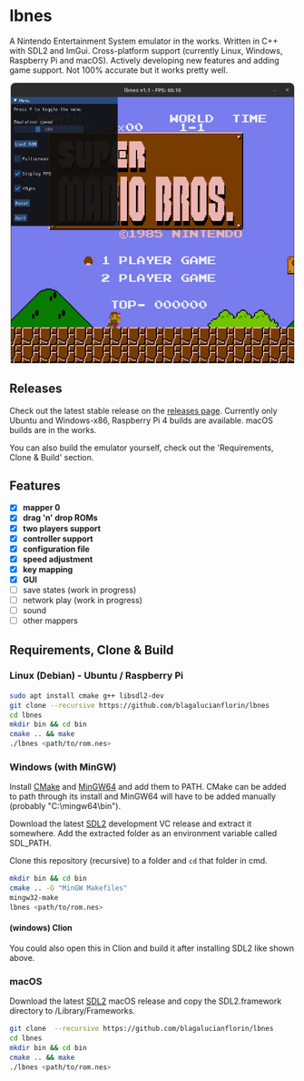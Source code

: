 # lbnes

A Nintendo Entertainment System emulator in the works. Written in C++ with SDL2 and ImGui.
Cross-platform support (currently Linux, Windows, Raspberry Pi and macOS). Actively developing new features and adding game support.
Not 100% accurate but it works pretty well.

<p align="center">
<img src="./images/screenshot.png" alt="Screenshot Super Mario Bros." width="500"/>
</p>

## Releases
Check out the latest stable release on the [releases page](https://github.com/blagalucianflorin/lbnes/releases).
Currently only Ubuntu and Windows-x86, Raspberry Pi 4 builds are available. macOS builds are in the works.

You can also build the emulator yourself, check out the 'Requirements, Clone & Build' section.

## Features
- [x] **mapper 0**
- [x] **drag 'n' drop ROMs**
- [x] **two players support**
- [x] **controller support**
- [x] **configuration file**
- [x] **speed adjustment**
- [x] **key mapping**
- [x] **GUI**
- [ ] save states (work in progress)
- [ ] network play (work in progress)
- [ ] sound
- [ ] other mappers

## Requirements, Clone & Build

### Linux (Debian) - Ubuntu / Raspberry Pi
```bash
sudo apt install cmake g++ libsdl2-dev
git clone --recursive https://github.com/blagalucianflorin/lbnes
cd lbnes
mkdir bin && cd bin
cmake .. && make
./lbnes <path/to/rom.nes>
```


### Windows (with MinGW)
Install [CMake](https://cmake.org/download/) and [MinGW64](https://winlibs.com/#download-release) and add them to PATH. CMake can be added to path through its install and MinGW64 will have to be added manually (probably "C:\mingw64\bin").

Download the latest [SDL2](https://github.com/libsdl-org/SDL/releases) development VC release and extract it somewhere. Add the extracted folder as an environment variable called SDL_PATH.

Clone this repository (recursive) to a folder and ```cd``` that folder in cmd.
```bash
mkdir bin && cd bin
cmake .. -G "MinGW Makefiles"
mingw32-make
lbnes <path/to/rom.nes>
```

#### (windows) Clion
You could also open this in Clion and build it after installing SDL2 like shown above.

### macOS


Download the latest [SDL2](https://github.com/libsdl-org/SDL/releases) macOS release and copy the SDL2.framework directory to /Library/Frameworks.

```bash
git clone  --recursive https://github.com/blagalucianflorin/lbnes
cd lbnes
mkdir bin && cd bin
cmake .. && make
./lbnes <path/to/rom.nes>
```
